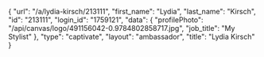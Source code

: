 {
    "url": "\/a\/lydia-kirsch\/213111",
    "first_name": "Lydia",
    "last_name": "Kirsch",
    "id": "213111",
    "login_id": "1759121",
    "data": {
        "profilePhoto": "\/api\/canvas\/logo\/491156042-0.9784802858717.jpg",
        "job_title": "My Stylist"
    },
    "type": "captivate",
    "layout": "ambassador",
    "title": "Lydia Kirsch"
}